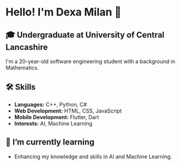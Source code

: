 # Hello! I'm Dexa Milan 👋

## 🎓 Undergraduate at University of Central Lancashire
I'm a 20-year-old software engineering student with a background in Mathematics.

## 🛠 Skills
- **Languages:** C++, Python, C#
- **Web Development:** HTML, CSS, JavaScript
- **Mobile Development:** Flutter, Dart
- **Interests:** AI, Machine Learning

## 🌱 I’m currently learning
- Enhancing my knowledge and skills in AI and Machine Learning.
